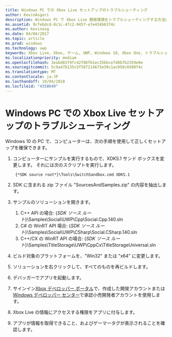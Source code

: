```yaml
---
title: Windows PC での Xbox Live セットアップのトラブルシューティング
author: KevinAsgari
description: Windows PC で Xbox Live 開発環境をトラブルシューティングする方法について説明します。
ms.assetid: 9cfebdcd-0c1c-4fc2-9457-e7e434b6374c
ms.author: kevinasg
ms.date: 04/04/2017
ms.topic: article
ms.prod: windows
ms.technology: uwp
keywords: Xbox Live, Xbox, ゲーム, UWP, Windows 10, Xbox One, トラブルシューティング
ms.localizationpriority: medium
ms.openlocfilehash: 3eabd83f9fc42f86fb1ec35bbce7d8b7b2359e0e
ms.sourcegitcommit: 5c9a47b135c5f587214675e39c1ac058c0380f4c
ms.translationtype: MT
ms.contentlocale: ja-JP
ms.lasthandoff: 10/04/2018
ms.locfileid: "4358649"
---
```

# <a name="troubleshooting-xbox-live-setup-on-windows-pc"></a>Windows PC での Xbox Live セットアップのトラブルシューティング

Windows 10 の PC で、コンピューターは、次の手順を使用して正しくセットアップを確保できます。

1. コンピューターにサンプルを実行するもので、XDKS.1 サンド ボックスを変更します。  それには次のスクリプトを実行します。

        {*SDK source root*}\Tools\SwitchSandbox.cmd XDKS.1

1. SDK に含まれる zip ファイル "SourcesAndSamples.zip" の内容を抽出します。
1. サンプルのソリューションを開きます。
    1. C++ API の場合: {*SDK ソース ルート*}\Samples\Social\UWP\Cpp\Social.Cpp.140.sln
    1. C# の WinRT API 場合: {*SDK ソース ルート*}\Samples\Social\UWP\CSharp\Social.CSharp.140.sln
    1. C++/CX の WinRT API の場合: {*SDK ソース ルート*}\Samples\TitleStorage\UWP\CppCx\TitleStorageUniversal.sln
1. ビルド対象のプラットフォームを、"Win32" または "x64" に変更します。
1. ソリューションを右クリックして、すべてのものを再ビルドします。
1. デバッガーでアプリを起動します。
1. サインイン[Xbox デベロッパー ポータル](https://xdp.xboxlive.com)で、作成した開発アカウントまたは[Windows デベロッパー センター](https://developer.microsoft.com/dashboard/windows/overview)で承認小売開発者アカウントを使用します。
1. Xbox Live の情報にアクセスする権限をアプリに付与します。
1. アプリが情報を取得できること、およびゲーマータグが表示されることを確認します。